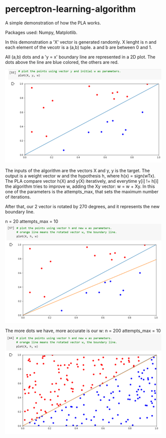 # perceptron-learning-algorithm
A simple demonstration of how the PLA works.

Packages used: Numpy, Matplotlib.

In this demonstration a 'X' vector is generated randomly. X lenght is n and each element of the vecotr is a (a,b) tuple. a and b are between 0 and 1.

All (a,b) dots and a 'y = x' boundary line are represented in a 2D plot. The dots above the line are blue colored, the others are red.

![screenshot1](https://github.com/matheuscoradini/perceptron-learning-algorithm/blob/master/images/screenshot1.PNG)

The inputs of the algorithm are the vectors X and y, y is the target. The output is a weight vector w and the hypothesis h, where h(x) = sign(wTx). The PLA compare vector h(X) and y(X) iteratively, and everytime y[i] != h[i] the algorithm tries to improve w, adding the Xy vector: w = w + Xy. In this one of the parameters is the attempts_max, that sets the maximum number of iterations. 

After that, our 2 vector is rotated by 270 degrees, and it represents the new boundary line.

n = 20
attempts_max = 10
![screenshot2](https://github.com/matheuscoradini/perceptron-learning-algorithm/blob/master/images/screenshot2.PNG)

The more dots we have, more accurate is our w:
n = 200
attempts_max = 10
![screenshot2](https://github.com/matheuscoradini/perceptron-learning-algorithm/blob/master/images/screenshot3.PNG)

